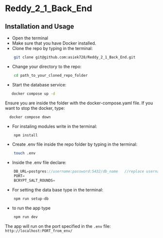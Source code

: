 # Reddy_2_1_Back_End

## Installation and Usage

- Open the terminal
- Make sure that you have Docker installed.
- Clone the repo by typing in the terminal: 
```bash
    git clone git@github.com:asiek728/Reddy_2_1_Back_End.git 
```

- Change your directory to the repo:
```bash
    cd path_to_your_cloned_repo_folder
```
- Start the database service: 
 ```bash
    docker compose up -d
 ```
  Ensure you are inside the folder with the docker-compose.yaml file. If you want to stop the docker, type:
  ```bash
    docker compose down
  ``` 
- For instaling modules write in the terminal: 
```bash
    npm install 
```
- Create .env file inside the repo folder by typing in the terminal: 
```bash
    touch .env
```
- Inside the .env file declare:
```js
    DB_URL=postgres://username:password:5432/db_name   //replace username, password and dbname with your actual credentials  
    PORT=
    BCRYPT_SALT_ROUNDS= 
```

- For setting the data base type in the terminal: 
```bash
    npm run setup-db
```
- to run the app type 
```bash
    npm run dev

```
The app will run on the port specified in the `.env` file: `http://localhost:PORT_from_env/`  


